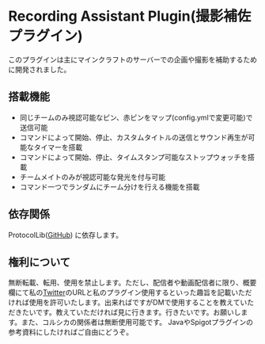 # Recording Assistant Plugin(撮影補佐プラグイン)
このプラグインは主にマインクラフトのサーバーでの企画や撮影を補助するために開発されました。

搭載機能
---
- 同じチームのみ視認可能なピン、赤ピンをマップ(config.ymlで変更可能)で送信可能
- コマンドによって開始、停止、カスタムタイトルの送信とサウンド再生が可能なタイマーを搭載
- コマンドによって開始、停止、タイムスタンプ可能なストップウォッチを搭載
- チームメイトのみが視認可能な発光を付与可能
- コマンド一つでランダムにチーム分けを行える機能を搭載

依存関係
---
ProtocolLib([GitHub](https://github.com/dmulloy2/ProtocolLib)) に依存します。

権利について
---
無断転載、転用、使用を禁止します。ただし、配信者や動画配信者に限り、概要欄にて私の[Twitter](https://mobile.twitter.com/mochidsukiC)のURLと私のプラグイン使用するといった趣旨を記載いただければ使用を許可いたします。出来ればですがDMで使用することを教えていただきたいです。教えていただければ見に行きます。行きたいです。お願いします。また、コルシカの関係者は無断使用可能です。 
JavaやSpigotプラグインの参考資料にしたければご自由にどうぞ。
